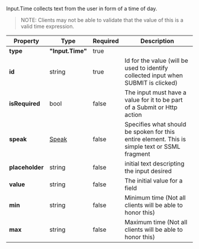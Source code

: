 Input.Time collects text from the user in form of a time of day.

>NOTE: Clients may not be able to validate that the value of this is a valid time expression.

| Property | Type | Required | Description |
|---|---|---|---|
| **type**| **"Input.Time"** | true | |
| **id** | string | true  | Id for the value (will be used to identify collected input when SUBMIT is clicked) |
| **isRequired** | bool | false | The input must have a value for it to be part of a Submit or Http action |
| **speak** | [Speak](/Microsoft/AdaptiveCards/blob/master/docs/SpeechAndAdvancedCustomization.md) | false | Specifies what should be spoken for this entire element.  This is simple text or SSML fragment |
| **placeholder** | string | false | initial text descripting the input desired |
| **value** | string | false | The initial value for a field |
| **min** | string | false | Minimum time (Not all clients will be able to honor this)|
| **max** | string  | false | Maximum time (Not all clients will be able to honor this)|